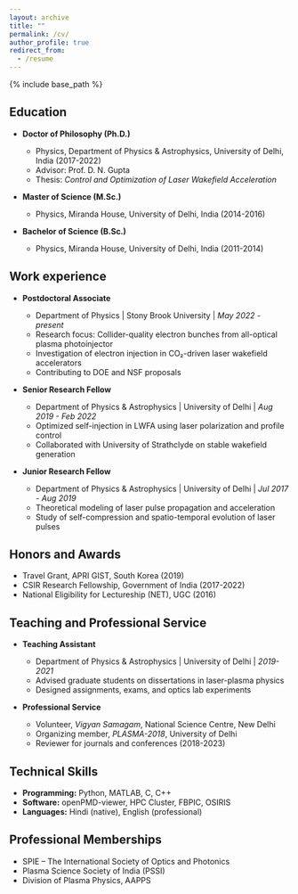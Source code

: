 ```yaml
---
layout: archive
title: ""
permalink: /cv/
author_profile: true
redirect_from:
  - /resume
---
```


{% include base_path %}

Education
------
* **Doctor of Philosophy (Ph.D.)**
  * Physics, Department of Physics & Astrophysics, University of Delhi, India (2017-2022)
  * Advisor: Prof. D. N. Gupta
  * Thesis: *Control and Optimization of Laser Wakefield Acceleration*

* **Master of Science (M.Sc.)**
  * Physics, Miranda House, University of Delhi, India (2014-2016)

* **Bachelor of Science (B.Sc.)**
  * Physics, Miranda House, University of Delhi, India (2011-2014)

Work experience
------

* **Postdoctoral Associate**
  * Department of Physics \| Stony Brook University \| *May 2022 - present*
  * Research focus: Collider-quality electron bunches from all-optical plasma photoinjector
  * Investigation of electron injection in CO₂-driven laser wakefield accelerators
  * Contributing to DOE and NSF proposals

* **Senior Research Fellow**
  * Department of Physics & Astrophysics \| University of Delhi \| *Aug 2019 - Feb 2022*
  * Optimized self-injection in LWFA using laser polarization and profile control
  * Collaborated with University of Strathclyde on stable wakefield generation

* **Junior Research Fellow**
  * Department of Physics & Astrophysics \| University of Delhi \| *Jul 2017 - Aug 2019*
  * Theoretical modeling of laser pulse propagation and acceleration
  * Study of self-compression and spatio-temporal evolution of laser pulses 
  

Honors and Awards
------
* Travel Grant, APRI GIST, South Korea (2019)
* CSIR Research Fellowship, Government of India (2017-2022)
* National Eligibility for Lectureship (NET), UGC (2016)

Teaching and Professional Service
------
* **Teaching Assistant**
  * Department of Physics & Astrophysics \| University of Delhi \| *2019-2021*
  * Advised graduate students on dissertations in laser-plasma physics
  * Designed assignments, exams, and optics lab experiments

* **Professional Service**
  * Volunteer, *Vigyan Samagam*, National Science Centre, New Delhi
  * Organizing member, *PLASMA-2018*, University of Delhi
  * Reviewer for journals and conferences (2018-2023)

Technical Skills
------
* **Programming:** Python, MATLAB, C, C++
* **Software:** openPMD-viewer, HPC Cluster, FBPIC, OSIRIS
* **Languages:** Hindi (native), English (professional)

Professional Memberships
------
* SPIE – The International Society of Optics and Photonics
* Plasma Science Society of India (PSSI)
* Division of Plasma Physics, AAPPS

